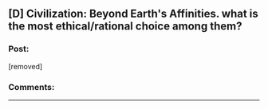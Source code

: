 ## [D] Civilization: Beyond Earth's Affinities. what is the most ethical/rational choice among them?

### Post:

[removed]

### Comments:

---


